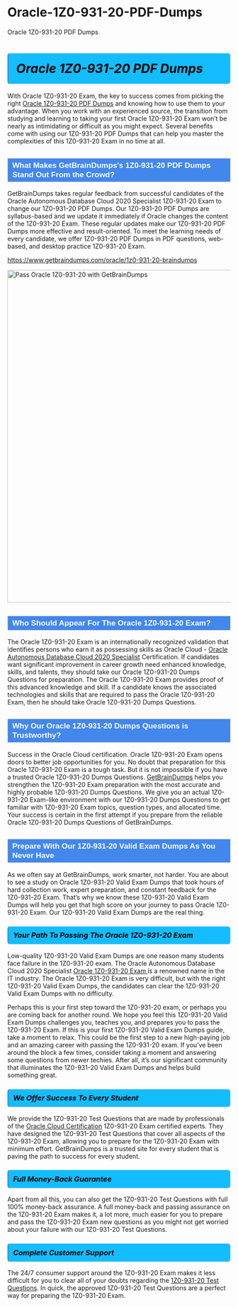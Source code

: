 # Oracle-1Z0-931-20-PDF-Dumps
Oracle 1Z0-931-20 PDF Dumps
<h1><strong><span style="display: block; color: #000000; background: #14BDFF; border: 0.5px solid #AED6F1; border-left: 3px solid #3498DB; padding: .6em; border-radius: 6px;">                     <em>Oracle 1Z0-931-20 <span class="exam_variation">PDF Dumps</span> </em>                </span></strong>            </h1>                        <p>With Oracle 1Z0-931-20 Exam, the key to success comes from picking the right <a href="https://www.getbraindumps.com/oracle/1z0-931-20-braindumps">Oracle 1Z0-931-20 <span class="exam_variation">PDF Dumps</span></a> and             knowing how to use them to your advantage.             When you work with an experienced source, the transition from studying and learning to taking your first Oracle 1Z0-931-20 Exam             won’t be nearly as intimidating or difficult as you might expect. Several benefits come with using our 1Z0-931-20 <span class="exam_variation">PDF Dumps</span> that can             help you master the complexities of this 1Z0-931-20 Exam in no time at all.</p>                        <h2 style="background: #4287ec; border: 1px solid #cccccc; padding: 5px 10px;">                <span style="color: #ffffff;">                    <span style="font-size: 11pt;">                        <span style="line-height: normal;">                            <span style="font-family: Calibri,sans-serif;">                                <strong>                                    <span style="font-size: 13.0pt;">What Makes GetBrainDumps's 1Z0-931-20 <span class="exam_variation">PDF Dumps</span> Stand Out From the Crowd?</span>                                </strong>                            </span>                        </span>                    </span>                </span>            </h2>                        <p>GetBrainDumps takes regular feedback from successful candidates of the Oracle Autonomous Database Cloud 2020 Specialist 1Z0-931-20 Exam to change             our 1Z0-931-20 <span class="exam_variation">PDF Dumps</span>. Our 1Z0-931-20 <span class="exam_variation">PDF Dumps</span> are syllabus-based and we update it immediately if Oracle changes             the content of the 1Z0-931-20 Exam.             These regular updates make our 1Z0-931-20 <span class="exam_variation">PDF Dumps</span> more effective and result-oriented. To meet the learning needs of every candidate,             we offer 1Z0-931-20 <span class="exam_variation">PDF Dumps</span> in PDF questions, web-based, and desktop practice 1Z0-931-20 Exam.</p>                                    <p><a href="https://www.getbraindumps.com/oracle/1z0-931-20-braindumps">https://www.getbraindumps.com/oracle/1z0-931-20-braindumps</a></p>                        <p><a href="https://www.getbraindumps.com/"><img src="https://www.getbraindumps.com/images/get-updated-exam-questions-with-discount-getbraindumps.jpg" class="postImage" alt="Pass Oracle 1Z0-931-20 with GetBrainDumps" width="750"></a></p>                                        <h2 style="background: #4287ec; border: 1px solid #cccccc; padding: 5px 10px;">                <span style="color: #ffffff;">                    <span style="font-size: 11pt;">                        <span style="line-height: normal;">                            <span style="font-family: Calibri,sans-serif;">                                <strong>                                    <span style="font-size: 13.0pt;">Who Should Appear For The Oracle 1Z0-931-20 Exam?</span>                                </strong>                            </span>                        </span>                    </span>                </span>            </h2>                        <p>The Oracle 1Z0-931-20 Exam is an internationally recognized validation that identifies persons who earn it as possessing skills as             Oracle Cloud  - <a href="https://www.getbraindumps.com/oracle/1z0-931-20-braindumps">Oracle Autonomous Database Cloud 2020 Specialist</a> Certification. If candidates want significant improvement in             career growth need enhanced knowledge, skills, and talents, they should take our Oracle 1Z0-931-20 <span class="exam_variation2">Dumps Questions</span> for preparation.             The Oracle 1Z0-931-20 Exam provides proof of this advanced knowledge and skill. If a candidate knows the associated technologies and skills             that are required to pass the Oracle 1Z0-931-20 Exam, then he should take Oracle 1Z0-931-20 <span class="exam_variation2">Dumps Questions</span>.</p>                        <h2 style="background: #4287ec; border: 1px solid #cccccc; padding: 5px 10px;">                <span style="color: #ffffff;">                    <span style="font-size: 11pt;">                        <span style="line-height: normal;">                            <span style="font-family: Calibri,sans-serif;">                                <strong>                                    <span style="font-size: 13.0pt;">Why Our Oracle 1Z0-931-20 <span class="exam_variation2">Dumps Questions</span> is Trustworthy?</span>                                </strong>                            </span>                        </span>                    </span>                </span>            </h2>                        <p>Success in the Oracle Cloud  certification. Oracle 1Z0-931-20 Exam opens doors to better job opportunities for you.             No doubt that preparation for this Oracle 1Z0-931-20 Exam is a tough task. But it is not impossible if you have a trusted Oracle 1Z0-931-20 <span class="exam_variation2">Dumps Questions</span>.             <a href="https://www.getbraindumps.com/">GetBrainDumps</a> helps you strengthen the 1Z0-931-20 Exam preparation with the most accurate and highly probable 1Z0-931-20 <span class="exam_variation2">Dumps Questions</span>. We give you an             actual 1Z0-931-20 Exam-like environment with our 1Z0-931-20 <span class="exam_variation2">Dumps Questions</span> to get familiar with 1Z0-931-20 Exam topics, question types, and allocated time.             Your success is certain in the first attempt if you prepare from the reliable Oracle 1Z0-931-20 <span class="exam_variation2">Dumps Questions</span> of GetBrainDumps.</p>                        <h2 style="background: #4287ec; border: 1px solid #cccccc; padding: 5px 10px;">                <span style="color: #ffffff;">                    <span style="font-size: 11pt;">                        <span style="line-height: normal;">                            <span style="font-family: Calibri,sans-serif;">                                <strong>                                    <span style="font-size: 13.0pt;">Prepare With Our 1Z0-931-20 <span class="exam_variation3">Valid Exam Dumps</span> As You Never Have</span>                                </strong>                            </span>                        </span>                    </span>                </span>            </h2>                        <p>As we often say at GetBrainDumps, work smarter, not harder. You are about to see a study on Oracle 1Z0-931-20 <span class="exam_variation3">Valid Exam Dumps</span> that took hours of hard collection work,             expert preparation, and constant feedback for the 1Z0-931-20 Exam. That’s why we know these 1Z0-931-20 <span class="exam_variation3">Valid Exam Dumps</span> will help you get that high score on your             journey to pass Oracle 1Z0-931-20 Exam. Our 1Z0-931-20 <span class="exam_variation3">Valid Exam Dumps</span> are the real thing.</p>                        <h3>                <strong>                    <span style="display: block; color: #000000; background: #14BDFF; border: 0.5px solid #AED6F1; border-left: 3px solid #3498DB; padding: .6em; border-radius: 6px;">                        <em>Your Path To Passing The Oracle 1Z0-931-20 Exam</em>                    </span>                </strong>            </h3>                        <p>Low-quality 1Z0-931-20 <span class="exam_variation3">Valid Exam Dumps</span> are one reason many students face failure in the 1Z0-931-20 exam. The Oracle Autonomous Database Cloud 2020 Specialist <a href="https://www.getbraindumps.com/oracle-braindumps.html">Oracle 1Z0-931-20 Exam </a>             is a renowned name in the IT industry. The Oracle 1Z0-931-20 Exam is very difficult, but with the right 1Z0-931-20 <span class="exam_variation3">Valid Exam Dumps</span>, the candidates can clear the             1Z0-931-20 <span class="exam_variation3">Valid Exam Dumps</span> with no difficulty.</p>                        <p>Perhaps this is your first step toward the 1Z0-931-20 exam, or perhaps you are coming back for another round. We hope you feel this             1Z0-931-20 <span class="exam_variation3">Valid Exam Dumps</span> challenges you,             teaches you, and prepares you to pass the 1Z0-931-20 Exam. If this is your first 1Z0-931-20 <span class="exam_variation3">Valid Exam Dumps</span> guide, take a moment to relax. This could be the first step to             a new high-paying job and an amazing career with passing the 1Z0-931-20 exam. If you’ve been around the block a few times, consider taking a moment and             answering some questions from newer techies. After all, it’s our significant community that illuminates the 1Z0-931-20 <span class="exam_variation3">Valid Exam Dumps</span> and helps build something great.</p>                        <h3>                <strong>                    <span style="display: block; color: #000000; background: #14BDFF; border: 0.5px solid #AED6F1; border-left: 3px solid #3498DB; padding: .6em; border-radius: 6px;">                        <em>We Offer Success To Every Student</em>                    </span>                </strong>            </h3>                        <p>We provide the 1Z0-931-20 <span class="exam_variation4">Test Questions</span> that are made by professionals of the <a href="https://www.getbraindumps.com/oracle/oracle-cloud-braindumps.html">Oracle Cloud  Certification</a> 1Z0-931-20 Exam certified experts.             They have designed the 1Z0-931-20 <span class="exam_variation4">Test Questions</span> that cover all aspects of the 1Z0-931-20 Exam, allowing you to prepare for the            1Z0-931-20 Exam with minimum effort.             GetBrainDumps is a trusted site for every student that is paving the path to success for every student.</p>                        <h3>                <strong>                    <span style="display: block; color: #000000; background: #14BDFF; border: 0.5px solid #AED6F1; border-left: 3px solid #3498DB; padding: .6em; border-radius: 6px;">                        <em>Full Money-Back Guarantee</em>                    </span>                </strong>            </h3>                        <p>Apart from all this, you can also get the 1Z0-931-20 <span class="exam_variation4">Test Questions</span> with full 100% money-back assurance. A full money-back and passing assurance on             the 1Z0-931-20 Exam makes it,             a lot more, much easier for you to prepare and pass the 1Z0-931-20 Exam new questions as you might             not get worried about your failure with our 1Z0-931-20 <span class="exam_variation4">Test Questions</span>.</p>                                    <h3>                <strong>                    <span style="display: block; color: #000000; background: #14BDFF; border: 0.5px solid #AED6F1; border-left: 3px solid #3498DB; padding: .6em; border-radius: 6px;">                        <em>Complete Customer Support</em>                    </span>                </strong>            </h3>                        <p>The 24/7 consumer support around the 1Z0-931-20 Exam makes it less difficult for you to clear all of your doubts regarding the <a href="https://www.getbraindumps.com/oracle/1z0-931-20-braindumps">1Z0-931-20 <span class="exam_variation4">Test Questions</span></a>. In quick,             the approved 1Z0-931-20 <span class="exam_variation4">Test Questions</span> are a perfect way for preparing the 1Z0-931-20 Exam.</p>                    
